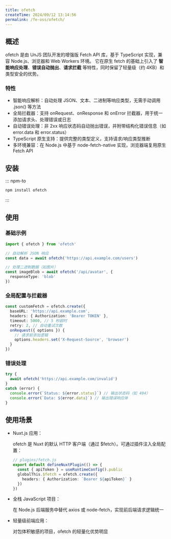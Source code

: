 ```yaml
---
title: ofetch
createTime: 2024/09/12 13:14:56
permalink: /fe-oss/ofetch/
---
```


<Badge text="NodeJS" /> <Badge text="Browser" /> <Badge text="Workers" />

<RepoCard repo="unjs/ofetch" />

## 概述

ofetch 是由 UnJS 团队开发的增强版 Fetch API 库，基于 TypeScript 实现，兼容 Node.js、浏览器和 Web Workers 环境。
它在原生 fetch 的基础上引入了 **智能响应处理**、**错误自动抛出**、**请求拦截** 等特性，同时保留了轻量级（约 4KB）和类型安全的优势。

### 特性

- 智能响应解析：自动处理 JSON、文本、二进制等响应类型，无需手动调用 .json() 等方法
- 全局拦截器：支持 onRequest、onResponse 和 onError 拦截器，用于统一添加请求头、处理错误或日志
- 自动错误处理：非 2xx 响应状态码自动抛出错误，并附带结构化错误信息（如 error.data 和 error.status）
- TypeScript 原生支持：提供完整的类型定义，支持请求/响应类型推断
- 多环境兼容：在 Node.js 中基于 node-fetch-native 实现，浏览器端复用原生 Fetch API

## 安装

::: npm-to

```sh
npm install ofetch
```

:::

## 使用

### 基础示例

```ts
import { ofetch } from 'ofetch'

// 自动解析 JSON 响应
const data = await ofetch('https://api.example.com/users')

// 处理二进制数据（如图片）
const imageBlob = await ofetch('/api/avatar', {
  responseType: 'blob'
})
```

### 全局配置与拦截器

```ts
const customFetch = ofetch.create({
  baseURL: 'https://api.example.com',
  headers: { Authorization: 'Bearer TOKEN' },
  timeout: 5000, // 5 秒超时
  retry: 2, // 自动重试次数
  onRequest({ options }) {
    // 请求前添加逻辑
    options.headers.set('X-Request-Source', 'browser')
  }
})
```

### 错误处理

```ts
try {
  await ofetch('https://api.example.com/invalid')
}
catch (error) {
  console.error(`Status: ${error.status}`) // 输出状态码（如 404）
  console.error(`Data: ${error.data}`) // 输出错误响应体
}
```

## 使用场景

- Nuxt.js 应用：

  ofetch 是 Nuxt 的默认 HTTP 客户端（通过 $fetch）。可通过插件注入全局配置：

  ```ts
  // plugins/fetch.js
  export default defineNuxtPlugin(() => {
    const { apiToken } = useRuntimeConfig().public
    globalThis.$fetch = ofetch.create({
      headers: { Authorization: `Bearer ${apiToken}` }
    })
  })
  ```

- 全栈 JavaScript 项目：

  在 Node.js 后端服务中替代 axios 或 node-fetch，实现前后端请求逻辑统一

- 轻量级前端应用：

  对包体积敏感的项目，ofetch 的轻量化优势明显
